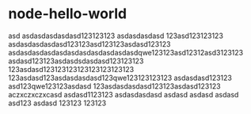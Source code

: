 # node-hello-world
asd
asdasdasdasdasd123123123
asdasdasdasd
123asd123123123
asdasdasdasdasd123123asd123123asdasd123123
asdasdasdasdasdasdasdasdasdasdasdqwe123123asd12312asd3123123
asdasd123123asdasdsdasdasd123123123
123asdasd123123123123123123123123
123asdasd123asdasdasdasd123qwe123123123123
asdasdasd123123
asd123qwe123123asdasd
123asdasdasdasd123123asdasd123123
aczxczxczxcasd
asdasd1123123
asdasdasdasd
asdasd
asdasd
asdasd
asd123
asdasd
123123
123123
